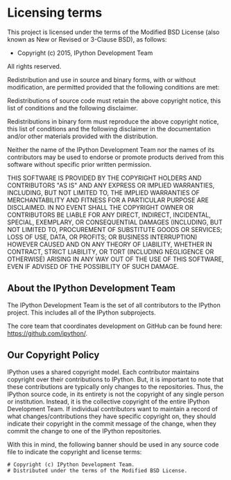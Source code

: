 # Licensing terms

This project is licensed under the terms of the Modified BSD License
(also known as New or Revised or 3-Clause BSD), as follows:

- Copyright (c) 2015, IPython Development Team

All rights reserved.

Redistribution and use in source and binary forms, with or without modification, are permitted provided that the
following conditions are met:

Redistributions of source code must retain the above copyright notice, this list of conditions and the following
disclaimer.

Redistributions in binary form must reproduce the above copyright notice, this list of conditions and the following
disclaimer in the documentation and/or other materials provided with the distribution.

Neither the name of the IPython Development Team nor the names of its contributors may be used to endorse or promote
products derived from this software without specific prior written permission.

THIS SOFTWARE IS PROVIDED BY THE COPYRIGHT HOLDERS AND CONTRIBUTORS "AS IS" AND ANY EXPRESS OR IMPLIED WARRANTIES,
INCLUDING, BUT NOT LIMITED TO, THE IMPLIED WARRANTIES OF MERCHANTABILITY AND FITNESS FOR A PARTICULAR PURPOSE ARE
DISCLAIMED. IN NO EVENT SHALL THE COPYRIGHT OWNER OR CONTRIBUTORS BE LIABLE FOR ANY DIRECT, INDIRECT, INCIDENTAL,
SPECIAL, EXEMPLARY, OR CONSEQUENTIAL DAMAGES (INCLUDING, BUT NOT LIMITED TO, PROCUREMENT OF SUBSTITUTE GOODS OR
SERVICES; LOSS OF USE, DATA, OR PROFITS; OR BUSINESS INTERRUPTION) HOWEVER CAUSED AND ON ANY THEORY OF LIABILITY,
WHETHER IN CONTRACT, STRICT LIABILITY, OR TORT (INCLUDING NEGLIGENCE OR OTHERWISE) ARISING IN ANY WAY OUT OF THE USE OF
THIS SOFTWARE, EVEN IF ADVISED OF THE POSSIBILITY OF SUCH DAMAGE.

## About the IPython Development Team

The IPython Development Team is the set of all contributors to the IPython project. This includes all of the IPython
subprojects.

The core team that coordinates development on GitHub can be found here:
https://github.com/ipython/.

## Our Copyright Policy

IPython uses a shared copyright model. Each contributor maintains copyright over their contributions to IPython. But, it
is important to note that these contributions are typically only changes to the repositories. Thus, the IPython source
code, in its entirety is not the copyright of any single person or institution. Instead, it is the collective copyright
of the entire IPython Development Team. If individual contributors want to maintain a record of what
changes/contributions they have specific copyright on, they should indicate their copyright in the commit message of the
change, when they commit the change to one of the IPython repositories.

With this in mind, the following banner should be used in any source code file to indicate the copyright and license
terms:

    # Copyright (c) IPython Development Team.
    # Distributed under the terms of the Modified BSD License.
